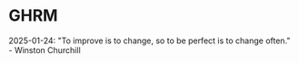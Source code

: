 # GHRM

2025-01-24: "To improve is to change, so to be perfect is to change often." - Winston Churchill